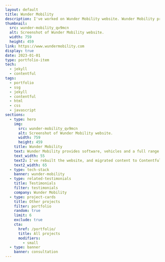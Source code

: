 ```yaml
---
layout: default
title: Wunder Mobility
description: I've worked on Wunder Mobility website. Wunder Mobility provides software, vehicles and services helping everyone launch and scale new mobility services.
thumbnail:
  src: wunder-mobility_qv9mcn
  alt: Screenshot of Wunder Mobility website.
  width: 759
  height: 459
link: https://www.wundermobility.com
display: true
date: 2023-01-01
type: portfolio-item
tech:
  - jekyll
  - contentful
tags:
  - portfolio
  - ssg
  - jekyll
  - contentful
  - html
  - css
  - javascript
sections:
  - type: hero
    img:
      src: wunder-mobility_qv9mcn
      alt: Screenshot of Wunder Mobility website.
      width: 759
      height: 459
    title: Wunder Mobility
    text: Wunder Mobility provides software, vehicles and a full range of services to cities and companies, helping them launch and scale new mobility services.
    text_width: 55
    text2: I've rebuilt the website, and migrated content to Contentful.
    text2_width: 65
  - type: tech-stack
    banner: wunder-mobility
  - type: related-testimonials
    title: Testimonials
    filter: testimonials
    company: Wunder Mobility
  - type: project-cards
    title: Other projects
    filter: portfolio
    random: true
    limit: 6
    exclude: true
    cta:
      href: /portfolio/
      title: All projects
      modifiers:
        - small
  - type: banner
    banner: consultation
---
```

